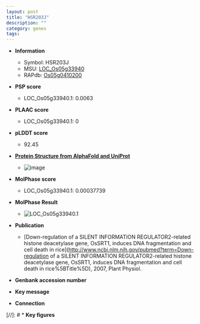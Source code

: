 ```yaml
---
layout: post
title: "HSR203J"
description: ""
category: genes
tags: 
---
```


* **Information**  
    + Symbol: HSR203J  
    + MSU: [LOC_Os05g33940](http://rice.plantbiology.msu.edu/cgi-bin/ORF_infopage.cgi?orf=LOC_Os05g33940)  
    + RAPdb: [Os05g0410200](http://rapdb.dna.affrc.go.jp/viewer/gbrowse_details/irgsp1?name=Os05g0410200)  

* **PSP score**  
    + LOC_Os05g33940.1: 0.0063 

* **PLAAC score**  
    + LOC_Os05g33940.1: 0 

* **pLDDT score**
    + 92.45

* **[Protein Structure from AlphaFold and UniProt](https://www.uniprot.org/uniprotkb/Q6J657/entry#structure)**
    + ![image](https://ricepsp.github.io/images/Q6/AF-Q6J657-F1.png)

* **MolPhase score**
    + LOC_Os05g33940.1: 0.00037739

* **MolPhase Result**
    + ![LOC_Os05g33940.1](https://304243504.github.io/Pictures/LOC_Os05g/LOC_Os05g33940.1.png)

* **Publication**  
    + [Down-regulation of a SILENT INFORMATION REGULATOR2-related histone deacetylase gene, OsSRT1, induces DNA fragmentation and cell death in rice](http://www.ncbi.nlm.nih.gov/pubmed?term=Down-regulation of a SILENT INFORMATION REGULATOR2-related histone deacetylase gene, OsSRT1, induces DNA fragmentation and cell death in rice%5BTitle%5D), 2007, Plant Physiol.

* **Genbank accession number**  

* **Key message**  

* **Connection**  

[//]: # * **Key figures**  


